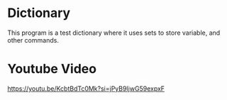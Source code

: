 # Dictionary
This program is a test dictionary where it uses sets to store variable, and other commands.


# Youtube Video
https://youtu.be/KcbtBdTc0Mk?si=jPyB9IjwG59expxF
